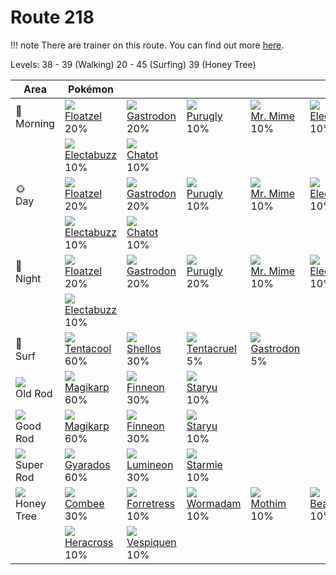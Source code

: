 # Route 218

!!! note
    There are trainer on this route. You can find out more [here](../../trainer_changes/route_218/).

Levels: 38 - 39 (Walking) 20 - 45 (Surfing) 39 (Honey Tree)

Area                         | Pokémon                           | &nbsp;                            | &nbsp;                            | &nbsp;                            | &nbsp;                            | &nbsp;
---                          | ---                               | ---                               | ---                               | ---                               | ---                               | ---
🌅<br>Morning                 | ![][419]<br> [Floatzel]<br> 20%  | ![][423]<br> [Gastrodon]<br> 20% | ![][432]<br> [Purugly]<br> 10%   | ![][122]<br> [Mr. Mime]<br> 10%  | ![][101]<br> [Electrode]<br> 10% | ![][132]<br> [Ditto]<br> 10%
&nbsp;                       | ![][125]<br> [Electabuzz]<br> 10%| ![][441]<br> [Chatot]<br> 10%
🌞<br>Day                     | ![][419]<br> [Floatzel]<br> 20%  | ![][423]<br> [Gastrodon]<br> 20% | ![][432]<br> [Purugly]<br> 10%   | ![][122]<br> [Mr. Mime]<br> 10%  | ![][101]<br> [Electrode]<br> 10% | ![][132]<br> [Ditto]<br> 10%
&nbsp;                       | ![][125]<br> [Electabuzz]<br> 10%| ![][441]<br> [Chatot]<br> 10%
🌙<br>Night                   | ![][419]<br> [Floatzel]<br> 20%  | ![][423]<br> [Gastrodon]<br> 20% | ![][432]<br> [Purugly]<br> 20%   | ![][122]<br> [Mr. Mime]<br> 10%  | ![][101]<br> [Electrode]<br> 10% | ![][132]<br> [Ditto]<br> 10%
&nbsp;                       | ![][125]<br> [Electabuzz]<br> 10%
🌊<br> Surf                   | ![][072]<br> [Tentacool]<br> 60% | ![][422]<br> [Shellos]<br> 30%   | ![][073]<br> [Tentacruel]<br> 5% | ![][423]<br> [Gastrodon]<br> 5%
![][old-rod]<br> Old Rod     | ![][129]<br> [Magikarp]<br> 60%  | ![][456]<br> [Finneon]<br> 30%   | ![][120]<br> [Staryu]<br> 10%
![][good-rod]<br> Good Rod   | ![][129]<br> [Magikarp]<br> 60%  | ![][456]<br> [Finneon]<br> 30%   | ![][120]<br> [Staryu]<br> 10%
![][super-rod]<br> Super Rod | ![][130]<br> [Gyarados]<br> 60%  | ![][457]<br> [Lumineon]<br> 30%  | ![][121]<br> [Starmie]<br> 10%
![][honey]<br> Honey Tree    | ![][415]<br> [Combee]<br> 30%    | ![][205]<br> [Forretress]<br> 10%| ![][413]<br> [Wormadam]<br> 10%  | ![][414]<br> [Mothim]<br> 10%    | ![][267]<br> [Beautifly]<br> 10% | ![][269]<br> [Dustox]<br> 10%
&nbsp;                       | ![][214]<br> [Heracross]<br> 10% | ![][416]<br> [Vespiquen]<br> 10%

[Tentacool]: ../../pokemon_changes/072/
[Tentacruel]: ../../pokemon_changes/073/
[Electrode]: ../../pokemon_changes/101/
[Staryu]: ../../pokemon_changes/120/
[Starmie]: ../../pokemon_changes/121/
[Mr. Mime]: ../../pokemon_changes/122/
[Electabuzz]: ../../pokemon_changes/125/
[Magikarp]: ../../pokemon_changes/129/
[Gyarados]: ../../pokemon_changes/130/
[Ditto]: ../../pokemon_changes/132/
[Forretress]: ../../pokemon_changes/205/
[Heracross]: ../../pokemon_changes/214/
[Beautifly]: ../../pokemon_changes/267/
[Dustox]: ../../pokemon_changes/269/
[Wormadam]: ../../pokemon_changes/413/
[Mothim]: ../../pokemon_changes/414/
[Combee]: ../../pokemon_changes/415/
[Vespiquen]: ../../pokemon_changes/416/
[Floatzel]: ../../pokemon_changes/419/
[Shellos]: ../../pokemon_changes/422/
[Gastrodon]: ../../pokemon_changes/423/
[Purugly]: ../../pokemon_changes/432/
[Chatot]: ../../pokemon_changes/441/
[Finneon]: ../../pokemon_changes/456/
[Lumineon]: ../../pokemon_changes/457/
[good-rod]: ../img/items/good-rod.png
[honey]: ../img/items/honey.png
[old-rod]: ../img/items/old-rod.png
[super-rod]: ../img/items/super-rod.png
[072]: ../img/pokemon/072.png
[073]: ../img/pokemon/073.png
[101]: ../img/pokemon/101.png
[120]: ../img/pokemon/120.png
[121]: ../img/pokemon/121.png
[122]: ../img/pokemon/122.png
[125]: ../img/pokemon/125.png
[129]: ../img/pokemon/129.png
[130]: ../img/pokemon/130.png
[132]: ../img/pokemon/132.png
[205]: ../img/pokemon/205.png
[214]: ../img/pokemon/214.png
[267]: ../img/pokemon/267.png
[269]: ../img/pokemon/269.png
[413]: ../img/pokemon/413.png
[414]: ../img/pokemon/414.png
[415]: ../img/pokemon/415.png
[416]: ../img/pokemon/416.png
[419]: ../img/pokemon/419.png
[422]: ../img/pokemon/422.png
[423]: ../img/pokemon/423.png
[432]: ../img/pokemon/432.png
[441]: ../img/pokemon/441.png
[456]: ../img/pokemon/456.png
[457]: ../img/pokemon/457.png

